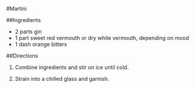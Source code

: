#Martini

##Ingredients

- 2 parts gin
- 1 part sweet red vermouth or dry white vermouth, depending on mood
- 1 dash orange bitters

##Directions

1. Combine ingredients and stir on ice until cold.

2. Strain into a chilled glass and garnish.